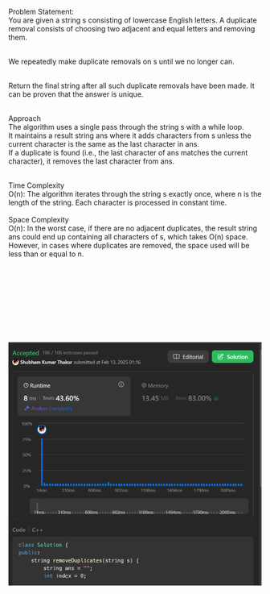 Problem Statement:</br>
You are given a string s consisting of lowercase English letters. A duplicate removal consists of choosing two adjacent and equal letters and removing them.</br></br>

We repeatedly make duplicate removals on s until we no longer can.</br></br>

Return the final string after all such duplicate removals have been made. It can be proven that the answer is unique.</br></br>

Approach</br>
The algorithm uses a single pass through the string s with a while loop.</br>
It maintains a result string ans where it adds characters from s unless the current character is the same as the last character in ans.</br>
If a duplicate is found (i.e., the last character of ans matches the current character), it removes the last character from ans.</br></br>

Time Complexity</br>
O(n): The algorithm iterates through the string s exactly once, where n is the length of the string. Each character is processed in constant time.</br>
</br>
Space Complexity</br>
O(n): In the worst case, if there are no adjacent duplicates, the result string ans could end up containing all characters of s, which takes O(n) space. </br>However, in cases where duplicates are removed, the space used will be less than or equal to n.</br></br></br></br></br></br></br></br></br></br>



![alt text](<Screenshot 2025-02-13 012017.png>)